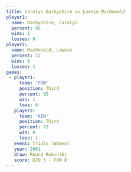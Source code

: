 ```yaml
---
title: Carolyn Darbyshire vs Lawnie MacDonald
player1:                   
  name: Darbyshire, Carolyn
  percent: 95              
  wins: 1                  
  losses: 0                
player2:                   
  name: MacDonald, Lawnie  
  percent: 72              
  wins: 0                  
  losses: 1                
games:
 - player1:         
     team: 'FOW'    
     position: Third
     percent: 95    
     win: 1         
     loss: 0        
   player2:         
     team: 'KIN'    
     position: Third
     percent: 72    
     win: 0         
     loss: 1        
   event: Trials (Women)
   year: 2001           
   draw: Round Robin(6) 
   score: KIN 3 - FOW 8 
---
```

